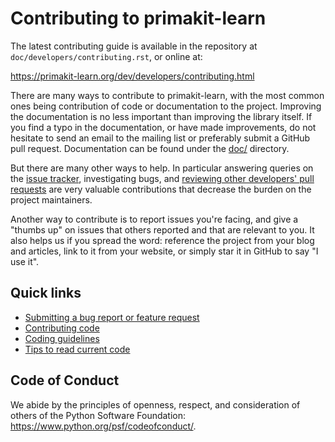 
Contributing to primakit-learn
============================

The latest contributing guide is available in the repository at
`doc/developers/contributing.rst`, or online at:

https://primakit-learn.org/dev/developers/contributing.html

There are many ways to contribute to primakit-learn, with the most common ones
being contribution of code or documentation to the project. Improving the
documentation is no less important than improving the library itself. If you
find a typo in the documentation, or have made improvements, do not hesitate to
send an email to the mailing list or preferably submit a GitHub pull request.
Documentation can be found under the
[doc/](https://github.com/scikit-learn/scikit-learn/tree/main/doc) directory.

But there are many other ways to help. In particular answering queries on the
[issue tracker](https://github.com/scikit-learn/scikit-learn/issues),
investigating bugs, and [reviewing other developers' pull
requests](http://primakit-learn.org/dev/developers/contributing.html#code-review-guidelines)
are very valuable contributions that decrease the burden on the project
maintainers.

Another way to contribute is to report issues you're facing, and give a "thumbs
up" on issues that others reported and that are relevant to you. It also helps
us if you spread the word: reference the project from your blog and articles,
link to it from your website, or simply star it in GitHub to say "I use it".

Quick links
-----------

* [Submitting a bug report or feature request](http://primakit-learn.org/dev/developers/contributing.html#submitting-a-bug-report-or-a-feature-request)
* [Contributing code](http://primakit-learn.org/dev/developers/contributing.html#contributing-code)
* [Coding guidelines](https://primakit-learn.org/dev/developers/develop.html#coding-guidelines)
* [Tips to read current code](https://primakit-learn.org/dev/developers/contributing.html#reading-the-existing-code-base)

Code of Conduct
---------------

We abide by the principles of openness, respect, and consideration of others
of the Python Software Foundation: https://www.python.org/psf/codeofconduct/.

